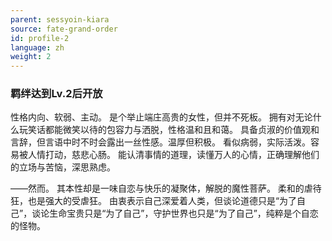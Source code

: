 ```yaml
---
parent: sessyoin-kiara
source: fate-grand-order
id: profile-2
language: zh
weight: 2
---
```


### 羁绊达到Lv.2后开放

性格内向、软弱、主动。
是个举止端庄高贵的女性，但并不死板。
拥有对无论什么玩笑话都能微笑以待的包容力与洒脱，性格温和且和蔼。
具备贞淑的价值观和言辞，但言语中时不时会露出一丝性感。温厚但积极。
看似病弱，实际活泼。容易被人情打动，慈悲心肠。
能认清事情的道理，读懂万人的心情，正确理解他们的立场与苦恼，深思熟虑。

——然而。
其本性却是一味自恋与快乐的凝聚体，解脱的魔性菩萨。
柔和的虐待狂，也是强大的受虐狂。
由衷表示自己深爱着人类，但谈论道德只是“为了自己”，谈论生命宝贵只是“为了自己”，守护世界也只是“为了自己”，纯粹是个自恋的怪物。
